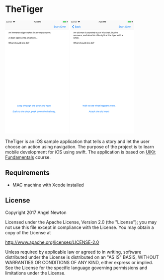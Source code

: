 # TheTiger


![Scheme](/screenshots/SimulatorScreenShot-iPhone8Plus-2017-11-20at19.28.34.png)
![Scheme](/screenshots/SimulatorScreenShot-iPhone8Plus-2017-11-20at19.28.47.png)


TheTiger is an iOS sample application that tells a story and let the user choose an action using navigation.
The purpose of the project is to learn mobile development for iOS using swift.
The application is based on [UIKit Fundamentals](https://www.udacity.com/course/uikit-fundamentals--ud788) course.


## Requirements
- MAC machine with Xcode installed



## License

Copyright 2017 Angel Newton

Licensed under the Apache License, Version 2.0 (the "License"); you may not use this file except in compliance with the License. You may obtain a copy of the License at

http://www.apache.org/licenses/LICENSE-2.0

Unless required by applicable law or agreed to in writing, software distributed under the License is distributed on an "AS IS" BASIS, WITHOUT WARRANTIES OR CONDITIONS OF ANY KIND, either express or implied. See the License for the specific language governing permissions and limitations under the License.

